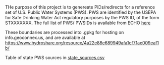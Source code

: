 THe purpose of this project is to genereate PIDs/redirects for a reference set of U.S. Public Water Systems (PWS). PWS are identified by the USEPA for Safe Drinking Water Act regulatory purposes by the PWS ID, of the form STXXXXXXX. The full list of PWS/ PWSIDs is available from ECHO [here](https://echo.epa.gov/files/echodownloads/SDWA_downloads.zip)


These boundaries are processed into .gpkg for hosting on info.geoconnex.us, and are available at https://www.hydroshare.org/resource/4a22e88e689949afa1cf71ae009eaf1b/

Table of state PWS sources in [state_sources.csv](state_sources.csv)
